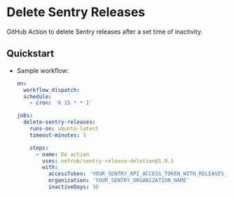 
# Delete Sentry Releases

GitHub Action to delete Sentry releases after a set time of inactivity.

## Quickstart

- Sample workflow:

  ```yaml
  on:
    workflow_dispatch:
    schedule:
      - cron: '0 15 * * 1'

  jobs:
    delete-sentry-releases:
      runs-on: ubuntu-latest
      timeout-minutes: 5

      steps:
        - name: Do action
          uses: nefrob/sentry-release-deletion@1.0.1
          with:
            accessToken: 'YOUR_SENTRY_API_ACCESS_TOKEN_WITH_RELEASES_SCOPE'
            organization: 'YOUR_SENTRY_ORGANIZATION_NAME'
            inactiveDays: 30
  ```
